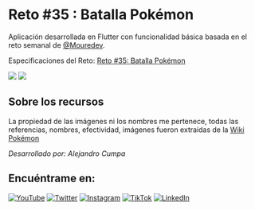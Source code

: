 # Reto #35 : Batalla Pokémon

Aplicación desarrollada en Flutter con funcionalidad básica basada en el reto semanal de [@Mouredev](https://github.com/mouredev).

Especificaciones del Reto:
[Reto #35: Batalla Pokémon](https://github.com/mouredev/Weekly-Challenge-2022-Kotlin/blob/main/app/src/main/java/com/mouredev/weeklychallenge2022/Challenge35.kt)

<img src="https://img.shields.io/badge/Flutter-02569B?style=for-the-badge&logo=flutter&logoColor=white" />

<img src="https://img.shields.io/badge/Dart-0175C2?style=for-the-badge&logo=dart&logoColor=white" />

## Sobre los recursos

La propiedad de las imágenes ni los nombres me pertenece, todas las referencias, nombres, efectividad, imágenes fueron extraídas de la [Wiki Pokémon](https://pokemon.fandom.com/es/wiki/WikiDex)





*Desarrollado por: Alejandro Cumpa*

## Encuéntrame en:

[![YouTube](https://img.shields.io/badge/YouTube-AlejoCumpa-FF0000?style=for-the-badge&logo=youtube&logoColor=white&labelColor=101010)](https://www.youtube.com/channel/UCFQuvxe_YO-byN9IHmwLg8A)
[![Twitter](https://img.shields.io/badge/Twitter-@alejocumpa-1DA1F2?style=for-the-badge&logo=twitter&logoColor=white&labelColor=101010)](https://twitter.com/alejocumpa)
[![Instagram](https://img.shields.io/badge/Instagram-@alejocumpa-E4405F?style=for-the-badge&logo=instagram&logoColor=white&labelColor=101010)](https://instagram.com/alejocumpa)
[![TikTok](https://img.shields.io/badge/TikTok-@alejocumpa-69C9D0?style=for-the-badge&logo=tiktok&logoColor=white&labelColor=101010)](https://tiktok.com/@alejocumpa)
[![LinkedIn](https://img.shields.io/badge/LinkedIn-Alejandro_Cumpa-0077B5?style=for-the-badge&logo=linkedin&logoColor=white&labelColor=101010)](https://www.linkedin.com/in/alejandro-cumpa-barreto/)